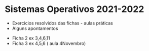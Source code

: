 # Sistemas Operativos 2021-2022

- Exercicios resolvidos das fichas - aulas práticas 
- Alguns apontamentos

* Ficha 2 ex 3,4,6,11
* Ficha 3 ex 4,5,6 ( aula 4Novembro)

